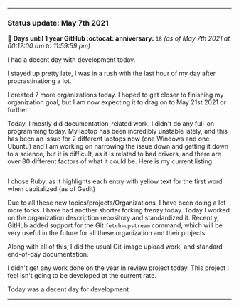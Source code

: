 
***

### Status update: May 7th 2021

🎂 **Days until 1 year GitHub :octocat: anniversary:** `18` _(as of May 7th 2021 at 00:12:00 am to 11:59:59 pm)_

I had a decent day with development today. 


I stayed up pretty late, I was in a rush with the last hour of my day after procrastinationg a lot.

I created 7 more organizations today. I hoped to get closer to finishing my organization goal, but I am now expecting it to drag on to May 21st 2021 or further.

Today, I mostly did documentation-related work. I didn't do any full-on programming today. My laptop has been incredibly unstable lately, and this has been an issue for 2 different laptops now (one Windows and one Ubuntu) and I am working on narrowing the issue down and getting it down to a science, but it is difficult, as it is related to bad drivers, and there are over 80 different factors of what it could be. Here is my current listing:

```ruby

```

I chose Ruby, as it highlights each entry with yellow text for the first word when capitalized (as of Gedit) 

Due to all these new topics/projects/Organizations, I have been doing a lot more forks. I have had another shorter forking frenzy today. Today I worked on the organization description repository and standardized it. Recently, GitHub added support for the Git `fetch-upstream` command, which will be very useful in the future for all these organization and their projects.

Along with all of this, I did the usual Git-image upload work, and standard end-of-day documentation.

I didn't get any work done on the year in review project today. This project I feel isn't going to be developed at the current rate.

Today was a decent day for development

***

